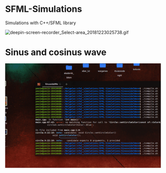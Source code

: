 # SFML-Simulations
Simulations with C++/SFML library

<img src="https://www.hizliresim.org/images/2018/12/22/deepin-screen-recorder_Select-area_20181223025738.gif" alt="deepin-screen-recorder_Select-area_20181223025738.gif" border="0" />


# Sinus and cosinus wave
<img src="sinusoidal.gif" border="0" />
